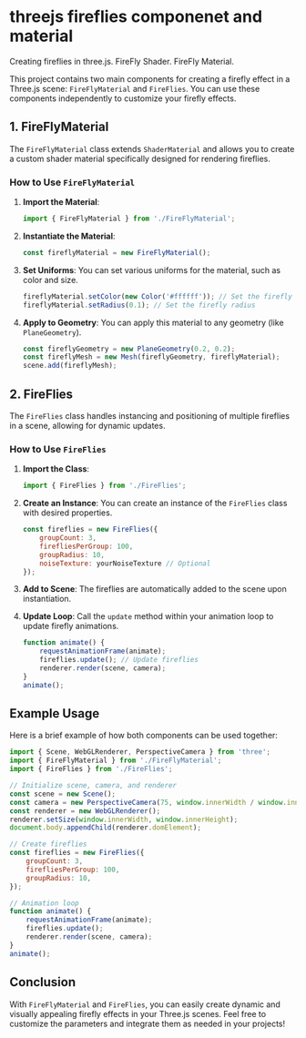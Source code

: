 # threejs fireflies componenet and material
Creating fireflies in three.js. FireFly Shader. FireFly Material.

This project contains two main components for creating a firefly effect in a Three.js scene: `FireFlyMaterial` and `FireFlies`. You can use these components independently to customize your firefly effects.

## 1. FireFlyMaterial

The `FireFlyMaterial` class extends `ShaderMaterial` and allows you to create a custom shader material specifically designed for rendering fireflies.

### How to Use `FireFlyMaterial`

1. **Import the Material**:
   ```javascript
   import { FireFlyMaterial } from './FireFlyMaterial';
   ```

2. **Instantiate the Material**:
   ```javascript
   const fireflyMaterial = new FireFlyMaterial();
   ```

3. **Set Uniforms**:
   You can set various uniforms for the material, such as color and size.
   ```javascript
   fireflyMaterial.setColor(new Color('#ffffff')); // Set the firefly color
   fireflyMaterial.setRadius(0.1); // Set the firefly radius
   ```

4. **Apply to Geometry**:
   You can apply this material to any geometry (like `PlaneGeometry`).
   ```javascript
   const fireflyGeometry = new PlaneGeometry(0.2, 0.2);
   const fireflyMesh = new Mesh(fireflyGeometry, fireflyMaterial);
   scene.add(fireflyMesh);
   ```

## 2. FireFlies

The `FireFlies` class handles instancing and positioning of multiple fireflies in a scene, allowing for dynamic updates.

### How to Use `FireFlies`

1. **Import the Class**:
   ```javascript
   import { FireFlies } from './FireFlies';
   ```

2. **Create an Instance**:
   You can create an instance of the `FireFlies` class with desired properties.
   ```javascript
   const fireflies = new FireFlies({
       groupCount: 3,
       firefliesPerGroup: 100,
       groupRadius: 10,
       noiseTexture: yourNoiseTexture // Optional
   });
   ```

3. **Add to Scene**:
   The fireflies are automatically added to the scene upon instantiation.

4. **Update Loop**:
   Call the `update` method within your animation loop to update firefly animations.
   ```javascript
   function animate() {
       requestAnimationFrame(animate);
       fireflies.update(); // Update fireflies
       renderer.render(scene, camera);
   }
   animate();
   ```

## Example Usage

Here is a brief example of how both components can be used together:

```javascript
import { Scene, WebGLRenderer, PerspectiveCamera } from 'three';
import { FireFlyMaterial } from './FireFlyMaterial';
import { FireFlies } from './FireFlies';

// Initialize scene, camera, and renderer
const scene = new Scene();
const camera = new PerspectiveCamera(75, window.innerWidth / window.innerHeight, 0.1, 1000);
const renderer = new WebGLRenderer();
renderer.setSize(window.innerWidth, window.innerHeight);
document.body.appendChild(renderer.domElement);

// Create fireflies
const fireflies = new FireFlies({
    groupCount: 3,
    firefliesPerGroup: 100,
    groupRadius: 10,
});

// Animation loop
function animate() {
    requestAnimationFrame(animate);
    fireflies.update();
    renderer.render(scene, camera);
}
animate();
```

## Conclusion

With `FireFlyMaterial` and `FireFlies`, you can easily create dynamic and visually appealing firefly effects in your Three.js scenes. Feel free to customize the parameters and integrate them as needed in your projects!

